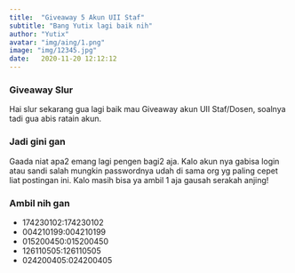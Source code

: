 ```yaml
---
title:  "Giveaway 5 Akun UII Staf"
subtitle: "Bang Yutix lagi baik nih"
author: "Yutix"
avatar: "img/aing/1.png"
image: "img/12345.jpg"
date:   2020-11-20 12:12:12
---
```


### Giveaway Slur
Hai slur sekarang gua lagi baik mau Giveaway akun UII Staf/Dosen, soalnya tadi gua abis ratain akun.

### Jadi gini gan
Gaada niat apa2 emang lagi pengen bagi2 aja. Kalo akun nya gabisa login atau sandi salah mungkin passwordnya udah di sama org yg paling cepet liat postingan ini. Kalo masih bisa ya ambil 1 aja gausah serakah anjing!

### Ambil nih gan
- 174230102:174230102
- 004210199:004210199
- 015200450:015200450
- 126110505:126110505
- 024200405:024200405
